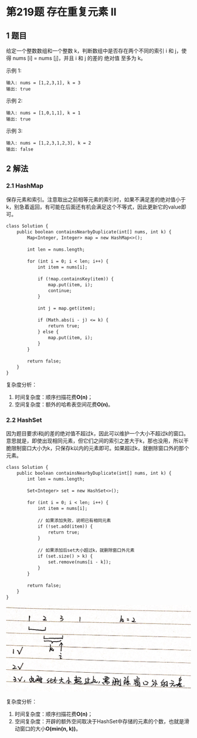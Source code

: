 # 第219题 存在重复元素 II

## 1 题目

给定一个整数数组和一个整数 k，判断数组中是否存在两个不同的索引 i 和 j，使得 nums [i] = nums [j]，并且 i 和 j 的差的 绝对值 至多为 k。

示例 1:

```
输入: nums = [1,2,3,1], k = 3
输出: true
```

示例 2:

```
输入: nums = [1,0,1,1], k = 1
输出: true
```

示例 3:

```
输入: nums = [1,2,3,1,2,3], k = 2
输出: false
```

## 2 解法

### 2.1 HashMap

保存元素和索引。注意取出之前相等元素的索引时，如果不满足差的绝对值小于k，别急着返回，有可能在后面还有机会满足这个不等式，因此更新它的value即可。

```
class Solution {
    public boolean containsNearbyDuplicate(int[] nums, int k) {
        Map<Integer, Integer> map = new HashMap<>();

        int len = nums.length;

        for (int i = 0; i < len; i++) {
            int item = nums[i];

            if (!map.containsKey(item)) {
                map.put(item, i);
                continue;
            }

            int j = map.get(item);

            if (Math.abs(i - j) <= k) {
                return true;
            } else {
                map.put(item, i);
            }
        }

        return false;
    }
}
```

复杂度分析：

1. 时间复杂度：顺序扫描花费**O(n)**；
2. 空间复杂度：额外的哈希表空间花费**O(n)**。

### 2.2 HashSet

因为题目要求i和j的差的绝对值不超过k，因此可以维护一个大小不超过k的窗口。意思就是，即使出现相同元素，但它们之间的索引之差大于k，那也没用，所以干脆限制窗口大小为k，只保存k以内的元素即可。如果超过k，就删除窗口外的那个元素。

```
class Solution {
    public boolean containsNearbyDuplicate(int[] nums, int k) {
        int len = nums.length;

        Set<Integer> set = new HashSet<>();

        for (int i = 0; i < len; i++) {
            int item = nums[i];

            // 如果添加失败，说明已有相同元素
            if (!set.add(item)) {
                return true;
            }

            // 如果添加后set大小超过k，就删除窗口外元素
            if (set.size() > k) {
                set.remove(nums[i - k]);
            }
        }

        return false;
    }
}
```

![窗口图解](images/窗口图解.jpg)

复杂度分析：

1. 时间复杂度：顺序扫描花费**O(n)**；
2. 空间复杂度：开辟的额外空间取决于HashSet中存储的元素的个数，也就是滑动窗口的大小**O(min(n, k))**。

